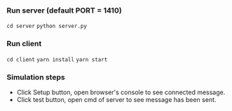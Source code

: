 ### Run server (default PORT = 1410)
`cd server`
`python server.py`

### Run client 
`cd client`
`yarn install`
`yarn start` 

### Simulation steps
- Click Setup button, open browser's console to see connected message.
- Click test button, open cmd of server to see message has been sent.